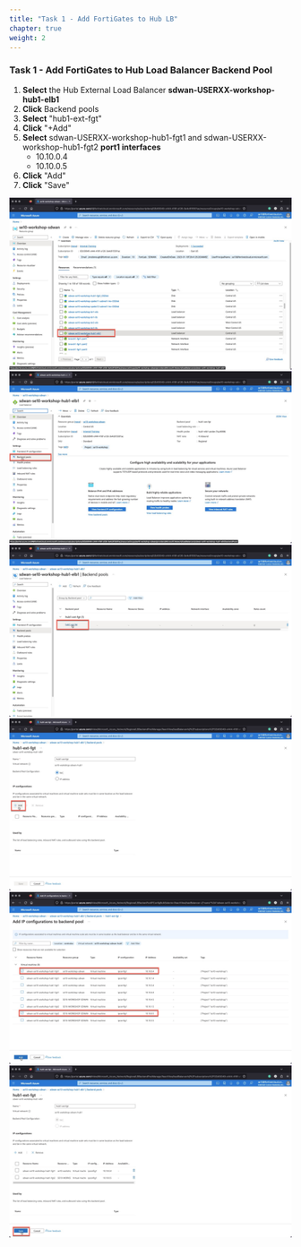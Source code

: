 ```yaml
---
title: "Task 1 - Add FortiGates to Hub LB"
chapter: true
weight: 2
---
```


### Task 1 - Add FortiGates to Hub Load Balancer Backend Pool

1. **Select** the Hub External Load Balancer **sdwan-USERXX-workshop-hub1-elb1**
1. **Click** Backend pools
1. **Select** "hub1-ext-fgt"
1. **Click** "+Add"
1. **Select** sdwan-USERXX-workshop-hub1-fgt1 and sdwan-USERXX-workshop-hub1-fgt2 **port1 interfaces**
    * 10.10.0.4
    * 10.10.0.5
1. **Click** "Add"
1. **Click** "Save"

  ![hub-lb-backend1](../images/externallbbackend-01.jpg)
  ![hub-lb-backend2](../images/externallbbackend-02.jpg)
  ![hub-lb-backend3](../images/externallbbackend-03.jpg)
  ![hub-lb-backend4](../images/externallbbackend-04.jpg)
  ![hub-lb-backend5](../images/externallbbackend-05.jpg)
  ![hub-lb-backend6](../images/externallbbackend-06.jpg)
  